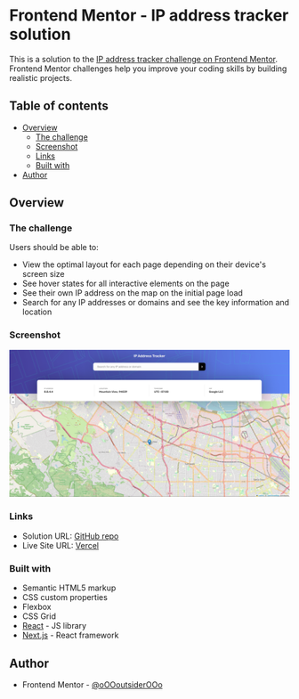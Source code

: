 # Frontend Mentor - IP address tracker solution

This is a solution to the [IP address tracker challenge on Frontend Mentor](https://www.frontendmentor.io/challenges/ip-address-tracker-I8-0yYAH0). Frontend Mentor challenges help you improve your coding skills by building realistic projects.

## Table of contents

-   [Overview](#overview)
    -   [The challenge](#the-challenge)
    -   [Screenshot](#screenshot)
    -   [Links](#links)
    -   [Built with](#built-with)
-   [Author](#author)

## Overview

### The challenge

Users should be able to:

-   View the optimal layout for each page depending on their device's screen size
-   See hover states for all interactive elements on the page
-   See their own IP address on the map on the initial page load
-   Search for any IP addresses or domains and see the key information and location

### Screenshot

![](./screenshot.png)

### Links

-   Solution URL: [GitHub repo](https://github.com/oOOoutsiderOOo/ip)
-   Live Site URL: [Vercel](https://frontend-mentor-ip-tracker.vercel.app/)

### Built with

-   Semantic HTML5 markup
-   CSS custom properties
-   Flexbox
-   CSS Grid
-   [React](https://reactjs.org/) - JS library
-   [Next.js](https://nextjs.org/) - React framework

## Author

-   Frontend Mentor - [@oOOoutsiderOOo](https://www.frontendmentor.io/profile/oOOoutsiderOOo)
